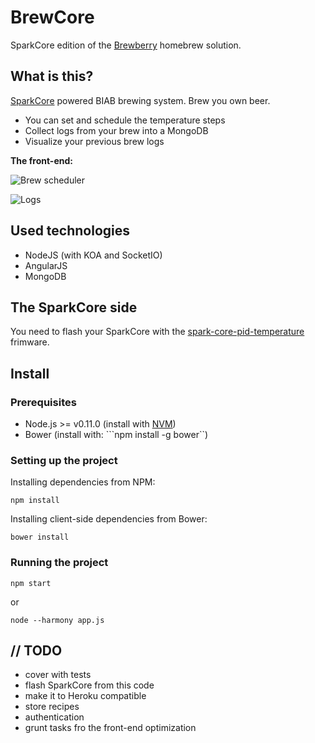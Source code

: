 BrewCore
========

SparkCore edition of the [Brewberry][1] homebrew solution.

What is this?
-------------
[SparkCore][2] powered BIAB brewing system. Brew you own beer.

 - You can set and schedule the temperature steps
 - Collect logs from your brew into a MongoDB
 - Visualize your previous brew logs

**The front-end:**

![Brew scheduler][3]

![Logs][4]
 
Used technologies
-----------------

 - NodeJS (with KOA and SocketIO)
 - AngularJS
 - MongoDB

The SparkCore side
-----------------
You need to flash your SparkCore with the [spark-core-pid-temperature][5] frimware.

Install
-------

### Prerequisites ###

* Node.js >= v0.11.0 (install with [NVM](https://github.com/creationix/nvm))
* Bower (install with: ```npm install -g bower``)

### Setting up the project ###

Installing dependencies from NPM:
```
npm install
```

Installing client-side dependencies from Bower:
```
bower install
```
### Running the project ###

```
npm start
```
or
```
node --harmony app.js
```

// TODO
-------

 - cover with tests
 - flash SparkCore from this code
 - make it to Heroku compatible
 - store recipes
 - authentication
 - grunt tasks fro the front-end optimization


  [1]: https://github.com/brewfactory/Brewberry
  [2]: https://www.spark.io/
  [3]: https://www.dropbox.com/s/fr43wy29lvuuvku/Screen%20Shot%202014-06-30%20at%2009.00.33.png?dl=1
  [4]: https://www.dropbox.com/s/zuq4uum6gsx1595/Screen%20Shot%202014-06-30%20at%2009.01.04.png?dl=1
  [5]: https://github.com/brewfactory/spark-core-pid-temperature
